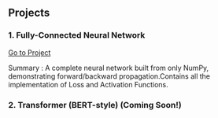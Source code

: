 ## Projects

### 1. Fully-Connected Neural Network

[Go to Project](https://github.com/narayanpdas/Deep-Learning-From-Scratch/tree/main/Neural%20Network%20From%20Scratch)

Summary : A complete neural network built from only NumPy, demonstrating forward/backward propagation.Contains all the implementation of Loss and Activation Functions.

### 2. Transformer (BERT-style) (Coming Soon!)
